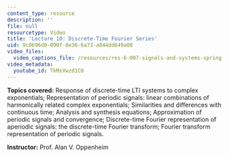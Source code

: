 ```yaml
---
content_type: resource
description: ''
file: null
resourcetype: Video
title: 'Lecture 10: Discrete-Time Fourier Series'
uid: 9c0b96d0-090f-8e36-6a73-a844dd649a08
video_files:
  video_captions_file: /resources/res-6-007-signals-and-systems-spring-2011/video-lectures/lecture-10-discrete-time-fourier-series/TkMsVwzd1C0.vtt
video_metadata:
  youtube_id: TkMsVwzd1C0
---
```


**Topics covered:** Response of discrete-time LTI systems to complex exponentials; Representation of periodic signals: linear combinations of harmonically related complex exponentials; Similarities and differences with continuous time; Analysis and synthesis equations; Approximation of periodic signals and convergence; Discrete-time Fourier representation of aperiodic signals: the discrete-time Fourier transform; Fourier transform representation of periodic signals.

**Instructor:** Prof. Alan V. Oppenheim